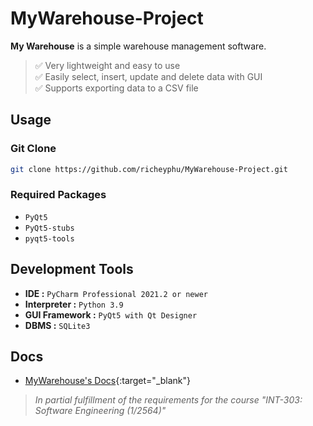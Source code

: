 # MyWarehouse-Project
**My Warehouse** is a simple warehouse management software.  
> :white_check_mark: Very lightweight and easy to use  
> :white_check_mark: Easily select, insert, update and delete data with GUI  
> :white_check_mark: Supports exporting data to a CSV file  


## Usage

### Git Clone
```bash 
git clone https://github.com/richeyphu/MyWarehouse-Project.git
```

### Required Packages
- `PyQt5`
- `PyQt5-stubs`
- `pyqt5-tools`


## Development Tools
* **IDE :** `PyCharm Professional 2021.2 or newer`
* **Interpreter :** `Python 3.9`
* **GUI Framework :** `PyQt5 with Qt Designer`
* **DBMS :** `SQLite3`


## Docs
- [MyWarehouse's Docs](https://richeyphu.github.io/MyWarehouse-Project/){:target="_blank"}


>*In partial fulfillment of the requirements for the course "INT-303: Software Engineering (1/2564)"*
